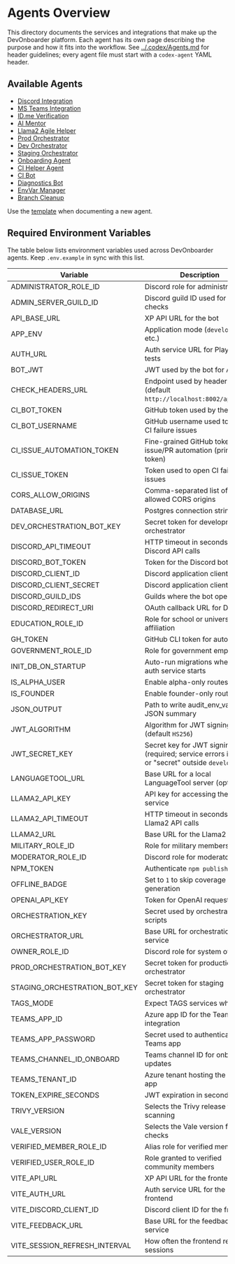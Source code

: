 # Agents Overview

This directory documents the services and integrations that make up the
DevOnboarder platform. Each agent has its own page describing the purpose and
how it fits into the workflow.
See [../.codex/Agents.md](../.codex/Agents.md) for header guidelines; every agent file must start with a `codex-agent` YAML header.

## Available Agents

- [Discord Integration](discord-integration.md)
- [MS Teams Integration](ms-teams-integration.md)
- [ID.me Verification](idme-verification.md)
- [AI Mentor](ai-mentor.md)
- [Llama2 Agile Helper](llama2-agile-helper.md)
- [Prod Orchestrator](prod-orchestrator.md)
- [Dev Orchestrator](dev-orchestrator.md)
- [Staging Orchestrator](staging-orchestrator.md)
- [Onboarding Agent](onboarding-agent.md)
- [CI Helper Agent](ci-helper-agent.md)
- [CI Bot](ci-bot.md)
- [Diagnostics Bot](diagnostics-bot.md)
- [EnvVar Manager](envvar-manager.md)
- [Branch Cleanup](branch-cleanup.md)

Use the [template](templates/agent-spec-template.md) when documenting a new agent.

## Required Environment Variables

The table below lists environment variables used across DevOnboarder agents. Keep `.env.example` in sync with this list.

| Variable                      | Description |
| ----------------------------- | ----------- |
| ADMINISTRATOR_ROLE_ID         | Discord role for administrators |
| ADMIN_SERVER_GUILD_ID         | Discord guild ID used for admin checks |
| API_BASE_URL                  | XP API URL for the bot |
| APP_ENV                       | Application mode (`development`, etc.) |
| AUTH_URL                      | Auth service URL for Playwright tests |
| BOT_JWT                       | JWT used by the bot for API calls |
| CHECK_HEADERS_URL             | Endpoint used by header checks (default `http://localhost:8002/api/user`) |
| CI_BOT_TOKEN                  | GitHub token used by the CI bot |
| CI_BOT_USERNAME               | GitHub username used to assign CI failure issues |
| CI_ISSUE_AUTOMATION_TOKEN     | Fine-grained GitHub token for CI issue/PR automation (primary token) |
| CI_ISSUE_TOKEN                | Token used to open CI failure issues |
| CORS_ALLOW_ORIGINS            | Comma-separated list of allowed CORS origins |
| DATABASE_URL                  | Postgres connection string |
| DEV_ORCHESTRATION_BOT_KEY     | Secret token for development orchestrator |
| DISCORD_API_TIMEOUT           | HTTP timeout in seconds for Discord API calls |
| DISCORD_BOT_TOKEN             | Token for the Discord bot |
| DISCORD_CLIENT_ID             | Discord application client ID |
| DISCORD_CLIENT_SECRET         | Discord application client secret |
| DISCORD_GUILD_IDS             | Guilds where the bot operates |
| DISCORD_REDIRECT_URI          | OAuth callback URL for Discord |
| EDUCATION_ROLE_ID             | Role for school or university affiliation |
| GH_TOKEN                      | GitHub CLI token for automation |
| GOVERNMENT_ROLE_ID            | Role for government employees |
| INIT_DB_ON_STARTUP            | Auto-run migrations when the auth service starts |
| IS_ALPHA_USER                 | Enable alpha-only routes |
| IS_FOUNDER                    | Enable founder-only routes |
| JSON_OUTPUT                   | Path to write audit_env_vars JSON summary |
| JWT_ALGORITHM                 | Algorithm for JWT signing (default `HS256`) |
| JWT_SECRET_KEY                | Secret key for JWT signing (required; service errors if empty or "secret" outside `development`) |
| LANGUAGETOOL_URL              | Base URL for a local LanguageTool server (optional) |
| LLAMA2_API_KEY                | API key for accessing the Llama2 service |
| LLAMA2_API_TIMEOUT            | HTTP timeout in seconds for Llama2 API calls |
| LLAMA2_URL                    | Base URL for the Llama2 API |
| MILITARY_ROLE_ID              | Role for military members |
| MODERATOR_ROLE_ID             | Discord role for moderators |
| NPM_TOKEN                     | Authenticate `npm publish` |
| OFFLINE_BADGE                 | Set to `1` to skip coverage badge generation |
| OPENAI_API_KEY                | Token for OpenAI requests |
| ORCHESTRATION_KEY             | Secret used by orchestration scripts |
| ORCHESTRATOR_URL              | Base URL for orchestration service |
| OWNER_ROLE_ID                 | Discord role for system owner |
| PROD_ORCHESTRATION_BOT_KEY    | Secret token for production orchestrator |
| STAGING_ORCHESTRATION_BOT_KEY | Secret token for staging orchestrator |
| TAGS_MODE                     | Expect TAGS services when `true` |
| TEAMS_APP_ID                  | Azure app ID for the Teams integration |
| TEAMS_APP_PASSWORD            | Secret used to authenticate the Teams app |
| TEAMS_CHANNEL_ID_ONBOARD      | Teams channel ID for onboarding updates |
| TEAMS_TENANT_ID               | Azure tenant hosting the Teams app |
| TOKEN_EXPIRE_SECONDS          | JWT expiration in seconds |
| TRIVY_VERSION                 | Selects the Trivy release for scanning |
| VALE_VERSION                  | Selects the Vale version for docs checks |
| VERIFIED_MEMBER_ROLE_ID       | Alias role for verified members |
| VERIFIED_USER_ROLE_ID         | Role granted to verified community members |
| VITE_API_URL                  | XP API URL for the frontend |
| VITE_AUTH_URL                 | Auth service URL for the frontend |
| VITE_DISCORD_CLIENT_ID        | Discord client ID for the frontend |
| VITE_FEEDBACK_URL             | Base URL for the feedback service |
| VITE_SESSION_REFRESH_INTERVAL | How often the frontend refreshes sessions |
